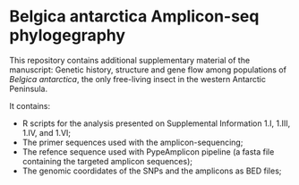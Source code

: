 # Belgica antarctica Amplicon-seq phylogegraphy

This repository contains additional supplementary material of the manuscript:
Genetic history, structure and gene flow among populations of *Belgica antarctica*, the only free-living insect in the western Antarctic Peninsula.

It contains:
- R scripts for the analysis presented on Supplemental Information 1.I, 1.III, 1.IV, and 1.VI;
- The primer sequences used with the amplicon-sequencing;
- The refence sequence used with PypeAmplicon pipeline (a fasta file containing the targeted amplicon sequences);
- The genomic coordidates of the SNPs and the amplicons as BED files;
